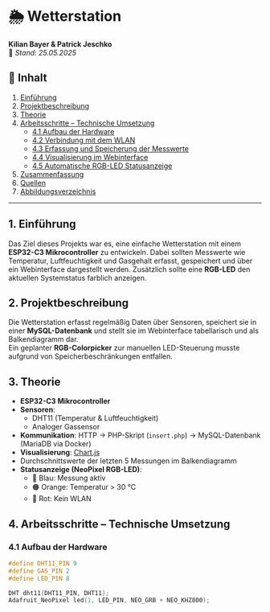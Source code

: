 # 🌦 Wetterstation
**Kilian Bayer & Patrick Jeschko**  
📅 *Stand: 25.05.2025*

## 📑 Inhalt
1. [Einführung](#1-einführung)  
2. [Projektbeschreibung](#2-projektbeschreibung)  
3. [Theorie](#3-theorie)  
4. [Arbeitsschritte – Technische Umsetzung](#4-arbeitsschritte--technische-umsetzung)  
   - [4.1 Aufbau der Hardware](#41-aufbau-der-hardware)  
   - [4.2 Verbindung mit dem WLAN](#42-verbindung-mit-dem-wlan)  
   - [4.3 Erfassung und Speicherung der Messwerte](#43-erfassung-und-speicherung-der-messwerte)  
   - [4.4 Visualisierung im Webinterface](#44-visualisierung-im-webinterface)  
   - [4.5 Automatische RGB-LED Statusanzeige](#45-automatische-rgb-led-statusanzeige)  
5. [Zusammenfassung](#5-zusammenfassung)  
6. [Quellen](#6-quellen)  
7. [Abbildungsverzeichnis](#7-abbildungsverzeichnis)  

---

## 1. Einführung
Das Ziel dieses Projekts war es, eine einfache Wetterstation mit einem **ESP32-C3 Mikrocontroller** zu entwickeln. Dabei sollten Messwerte wie Temperatur, Luftfeuchtigkeit und Gasgehalt erfasst, gespeichert und über ein Webinterface dargestellt werden. Zusätzlich sollte eine **RGB-LED** den aktuellen Systemstatus farblich anzeigen.

## 2. Projektbeschreibung
Die Wetterstation erfasst regelmäßig Daten über Sensoren, speichert sie in einer **MySQL-Datenbank** und stellt sie im Webinterface tabellarisch und als Balkendiagramm dar.  
Ein geplanter **RGB-Colorpicker** zur manuellen LED-Steuerung musste aufgrund von Speicherbeschränkungen entfallen.

## 3. Theorie
- **ESP32-C3 Mikrocontroller**  
- **Sensoren**:  
  - DHT11 (Temperatur & Luftfeuchtigkeit)  
  - Analoger Gassensor  
- **Kommunikation**: HTTP → PHP-Skript (`insert.php`) → MySQL-Datenbank (MariaDB via Docker)  
- **Visualisierung**: [Chart.js](https://www.w3schools.com/js/js_graphics_chartjs.asp)  
- Durchschnittswerte der letzten 5 Messungen im Balkendiagramm  
- **Statusanzeige (NeoPixel RGB-LED)**:  
  - 🔵 Blau: Messung aktiv  
  - 🟠 Orange: Temperatur > 30 °C  
  - 🔴 Rot: Kein WLAN  

## 4. Arbeitsschritte – Technische Umsetzung

### 4.1 Aufbau der Hardware

```cpp
#define DHT11_PIN 9
#define GAS_PIN 2
#define LED_PIN 8

DHT dht11(DHT11_PIN, DHT11);
Adafruit_NeoPixel led(1, LED_PIN, NEO_GRB + NEO_KHZ800);
